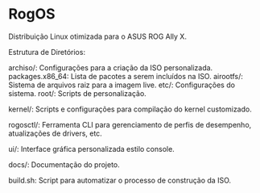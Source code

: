 # RogOS
Distribuição Linux otimizada para o ASUS ROG Ally X.



 Estrutura de Diretórios:

archiso/: Configurações para a criação da ISO personalizada.
    packages.x86_64: Lista de pacotes a serem incluídos na ISO.
    airootfs/: Sistema de arquivos raiz para a imagem live.
        etc/: Configurações do sistema.
        root/: Scripts de personalização.

kernel/: Scripts e configurações para compilação do kernel customizado.

rogosctl/: Ferramenta CLI para gerenciamento de perfis de desempenho, atualizações de drivers, etc.

ui/: Interface gráfica personalizada estilo console.

docs/: Documentação do projeto.

build.sh: Script para automatizar o processo de construção da ISO.